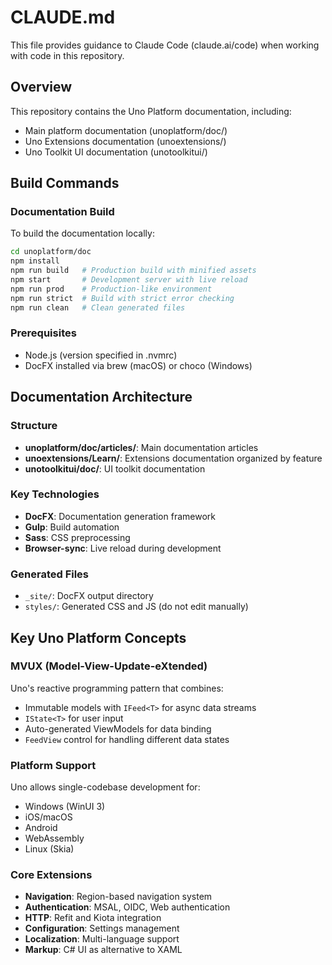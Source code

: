 # CLAUDE.md

This file provides guidance to Claude Code (claude.ai/code) when working with code in this repository.

## Overview

This repository contains the Uno Platform documentation, including:
- Main platform documentation (unoplatform/doc/)
- Uno Extensions documentation (unoextensions/)
- Uno Toolkit UI documentation (unotoolkitui/)

## Build Commands

### Documentation Build
To build the documentation locally:

```bash
cd unoplatform/doc
npm install
npm run build   # Production build with minified assets
npm start       # Development server with live reload
npm run prod    # Production-like environment
npm run strict  # Build with strict error checking
npm run clean   # Clean generated files
```

### Prerequisites
- Node.js (version specified in .nvmrc)
- DocFX installed via brew (macOS) or choco (Windows)

## Documentation Architecture

### Structure
- **unoplatform/doc/articles/**: Main documentation articles
- **unoextensions/Learn/**: Extensions documentation organized by feature
- **unotoolkitui/doc/**: UI toolkit documentation

### Key Technologies
- **DocFX**: Documentation generation framework
- **Gulp**: Build automation
- **Sass**: CSS preprocessing
- **Browser-sync**: Live reload during development

### Generated Files
- `_site/`: DocFX output directory
- `styles/`: Generated CSS and JS (do not edit manually)

## Key Uno Platform Concepts

### MVUX (Model-View-Update-eXtended)
Uno's reactive programming pattern that combines:
- Immutable models with `IFeed<T>` for async data streams
- `IState<T>` for user input
- Auto-generated ViewModels for data binding
- `FeedView` control for handling different data states

### Platform Support
Uno allows single-codebase development for:
- Windows (WinUI 3)
- iOS/macOS
- Android
- WebAssembly
- Linux (Skia)

### Core Extensions
- **Navigation**: Region-based navigation system
- **Authentication**: MSAL, OIDC, Web authentication
- **HTTP**: Refit and Kiota integration
- **Configuration**: Settings management
- **Localization**: Multi-language support
- **Markup**: C# UI as alternative to XAML